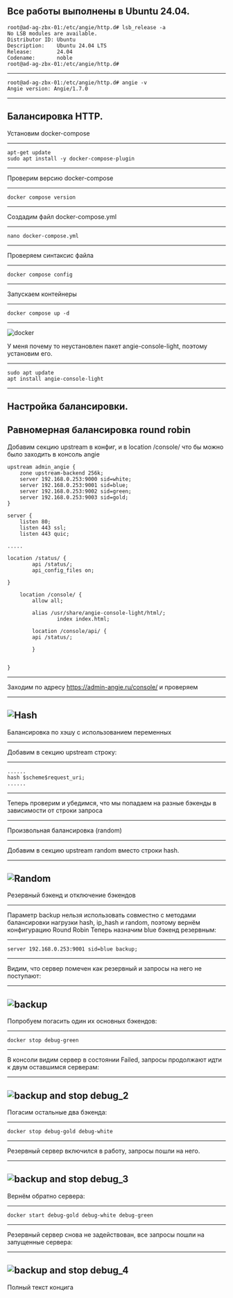 Все работы выполнены в Ubuntu 24.04.
-----------------------------------------------------------------------------
```
root@ad-ag-zbx-01:/etc/angie/http.d# lsb_release -a
No LSB modules are available.
Distributor ID: Ubuntu
Description:    Ubuntu 24.04 LTS
Release:        24.04
Codename:       noble
root@ad-ag-zbx-01:/etc/angie/http.d#
```
-----------------------------------------------------------------------------
```
root@ad-ag-zbx-01:/etc/angie/http.d# angie -v
Angie version: Angie/1.7.0
```
-----------------------------------------------------------------------------
Балансировка HTTP.
-----------------------------------------------------------------------------

Установим docker-compose

-----------------------------------------------------------------------------
```
apt-get update
sudo apt install -y docker-compose-plugin
```
-----------------------------------------------------------------------------

Проверим версию docker-compose

-----------------------------------------------------------------------------
```
docker compose version
```
-----------------------------------------------------------------------------

Создадим файл docker-compose.yml

-----------------------------------------------------------------------------
```
nano docker-compose.yml
```
-----------------------------------------------------------------------------

Проверяем синтаксис файла 

-----------------------------------------------------------------------------
```
docker compose config
```
-----------------------------------------------------------------------------

Запускаем контейнеры 

-----------------------------------------------------------------------------
```
docker compose up -d
```
-----------------------------------------------------------------------------

![docker](https://github.com/user-attachments/assets/ce36c627-f7cc-471d-90c5-580971357307)


У меня почему то неустановлен пакет angie-console-light, поэтому установим его.

-----------------------------------------------------------------------------
```
sudo apt update
apt install angie-console-light
```
-----------------------------------------------------------------------------
Настройка балансировки.
-----------------------------------------------------------------------------

Равномерная балансировка round robin
-----------------------------------------------------------------------------

Добавим секцию upstream в конфиг, и в location /console/ что бы можно было заходить в консоль angie 

```
upstream admin_angie {
    zone upstream-backend 256k;
    server 192.168.0.253:9000 sid=white;
    server 192.168.0.253:9001 sid=blue;
    server 192.168.0.253:9002 sid=green;
    server 192.168.0.253:9003 sid=gold;
}

server {
    listen 80;
    listen 443 ssl;
    listen 443 quic;
	
.....

location /status/ {
        api /status/;
        api_config_files on;

}

    location /console/ {
        allow all;

        alias /usr/share/angie-console-light/html/;
                index index.html;

        location /console/api/ {
        api /status/;

        }


}
```
-----------------------------------------------------------------------------

Заходим по адресу https://admin-angie.ru/console/ и проверяем 

-----------------------------------------------------------------------------
![Hash](https://github.com/user-attachments/assets/41b7e763-ab64-4a8d-90f8-03d0c792b434)
-----------------------------------------------------------------------------

Балансировка по хэшу с использованием переменных

-----------------------------------------------------------------------------
Добавим в секцию upstream строку:

-----------------------------------------------------------------------------
```
......
hash $scheme$request_uri;
......
```
-----------------------------------------------------------------------------

Теперь проверим и убедимся, что мы попадаем на разные бэкенды в зависимости от строки запроса

-----------------------------------------------------------------------------

Произвольная балансировка (random)

-----------------------------------------------------------------------------

Добавим в секцию upstream random вместо строки hash.

-----------------------------------------------------------------------------
![Random](https://github.com/user-attachments/assets/5d42b14a-57cb-4a00-89c3-f24295a88c19)
-----------------------------------------------------------------------------

Резервный бэкенд и отключение бэкендов

-----------------------------------------------------------------------------

Параметр backup нельзя использовать совместно с методами балансировки нагрузки hash, ip_hash и random, поэтому вернём конфигурацию Round Robin 
Теперь назначим blue бэкенд резервным:

-----------------------------------------------------------------------------
```
server 192.168.0.253:9001 sid=blue backup;
```
-----------------------------------------------------------------------------

Видим, что сервер помечен как резервный и запросы на него не поступают:

-----------------------------------------------------------------------------
![backup](https://github.com/user-attachments/assets/da1764cf-0768-4f78-8339-1de815847b57)
-----------------------------------------------------------------------------

Попробуем погасить один их основных бэкендов:

-----------------------------------------------------------------------------
```
docker stop debug-green
```
-----------------------------------------------------------------------------

В консоли видим сервер в состоянии Failed, запросы продолжают идти к двум оставшимся серверам:

-----------------------------------------------------------------------------
![backup and stop debug_2](https://github.com/user-attachments/assets/752607b9-8539-4aa3-a74d-30410064f0a9)
-----------------------------------------------------------------------------

Погасим остальные два бэкенда:

-----------------------------------------------------------------------------
```
docker stop debug-gold debug-white
```
-----------------------------------------------------------------------------

Резервный сервер включился в работу, запросы пошли на него.

-----------------------------------------------------------------------------
![backup and stop debug_3](https://github.com/user-attachments/assets/cfc04535-1aa4-4675-8b13-83e921d25a3b)
-----------------------------------------------------------------------------

Вернём обратно сервера:

-----------------------------------------------------------------------------
```
docker start debug-gold debug-white debug-green
```
-----------------------------------------------------------------------------

Резервный сервер снова не задействован, все запросы пошли на запущенные сервера:

-----------------------------------------------------------------------------
![backup and stop debug_4](https://github.com/user-attachments/assets/a8337770-0d7e-4022-89b3-314f54ae0a1b)
-----------------------------------------------------------------------------
Полный текст концига 
